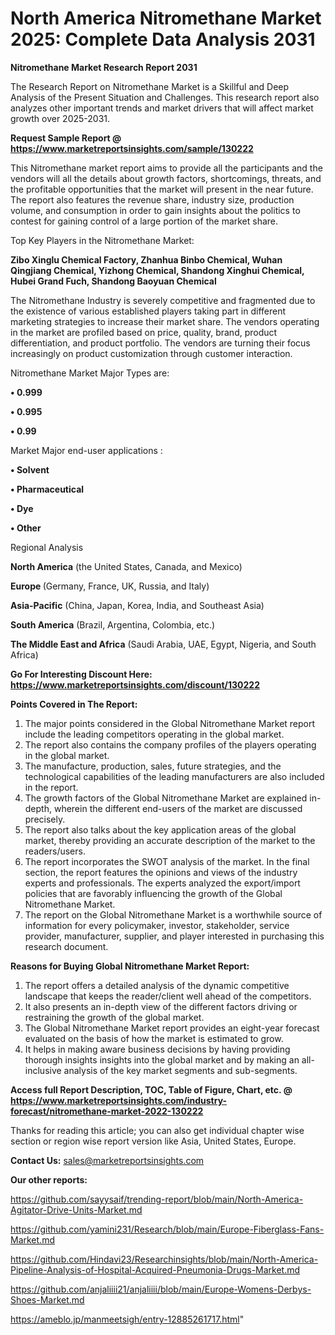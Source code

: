 # North America Nitromethane Market 2025: Complete Data Analysis 2031

<strong>Nitromethane Market Research Report 2031</strong>

The Research Report on Nitromethane Market is a Skillful and Deep Analysis of the Present Situation and Challenges. This research report also analyzes other important trends and market drivers that will affect market growth over 2025-2031.

<strong>Request Sample Report @ <a href=https://www.marketreportsinsights.com/sample/130222>https://www.marketreportsinsights.com/sample/130222</a></strong>

This Nitromethane market report aims to provide all the participants and the vendors will all the details about growth factors, shortcomings, threats, and the profitable opportunities that the market will present in the near future. The report also features the revenue share, industry size, production volume, and consumption in order to gain insights about the politics to contest for gaining control of a large portion of the market share.

Top Key Players in the Nitromethane Market:

<strong>Zibo Xinglu Chemical Factory, Zhanhua Binbo Chemical, Wuhan Qingjiang Chemical, Yizhong Chemical, Shandong Xinghui Chemical, Hubei Grand Fuch, Shandong Baoyuan Chemical</strong>

The Nitromethane Industry is severely competitive and fragmented due to the existence of various established players taking part in different marketing strategies to increase their market share. The vendors operating in the market are profiled based on price, quality, brand, product differentiation, and product portfolio. The vendors are turning their focus increasingly on product customization through customer interaction.

Nitromethane Market Major Types are:

<strong>• 0.999

• 0.995

• 0.99</strong>

Market Major end-user applications :

<strong>• Solvent

• Pharmaceutical

• Dye

• Other</strong>

Regional Analysis

</u><strong><b>North America</b></strong> (the United States, Canada, and Mexico)

<strong><b>Europe </b></strong>(Germany, France, UK, Russia, and Italy)

<strong><b>Asia-Pacific</b></strong> (China, Japan, Korea, India, and Southeast Asia)

<strong><b>South America</b></strong> (Brazil, Argentina, Colombia, etc.)

<strong><b>The Middle East and Africa</b></strong> (Saudi Arabia, UAE, Egypt, Nigeria, and South Africa)

<strong>Go For Interesting Discount Here: <a href=https://www.marketreportsinsights.com/discount/130222>https://www.marketreportsinsights.com/discount/130222</a></strong>

<strong>Points Covered in The Report:</strong>
<ol>
  <li>The major points considered in the Global Nitromethane Market report include the leading competitors operating in the global market.</li>
  <li>The report also contains the company profiles of the players operating in the global market.</li>
  <li>The manufacture, production, sales, future strategies, and the technological capabilities of the leading manufacturers are also included in the report.</li>
  <li>The growth factors of the Global Nitromethane Market are explained in-depth, wherein the different end-users of the market are discussed precisely.</li>
  <li>The report also talks about the key application areas of the global market, thereby providing an accurate description of the market to the readers/users.</li>
  <li>The report incorporates the SWOT analysis of the market. In the final section, the report features the opinions and views of the industry experts and professionals. The experts analyzed the export/import policies that are favorably influencing the growth of the Global Nitromethane Market.</li>
  <li>The report on the Global Nitromethane Market is a worthwhile source of information for every policymaker, investor, stakeholder, service provider, manufacturer, supplier, and player interested in purchasing this research document.</li>
</ol>
<strong>Reasons for Buying Global Nitromethane Market Report:</strong>

<ol>
  <li>The report offers a detailed analysis of the dynamic competitive landscape that keeps the reader/client well ahead of the competitors.</li>
  <li>It also presents an in-depth view of the different factors driving or restraining the growth of the global market.</li>
  <li>The Global Nitromethane Market report provides an eight-year forecast evaluated on the basis of how the market is estimated to grow.</li>
  <li>It helps in making aware business decisions by having providing thorough insights insights into the global market and by making an all-inclusive analysis of the key market segments and sub-segments.</li>
</ol>
<strong>Access full Report Description, TOC, Table of Figure, Chart, etc. @ <a href=https://www.marketreportsinsights.com/industry-forecast/nitromethane-market-2022-130222>https://www.marketreportsinsights.com/industry-forecast/nitromethane-market-2022-130222</a></strong>


Thanks for reading this article; you can also get individual chapter wise section or region wise report version like Asia, United States, Europe.

<strong>Contact Us:</strong>
sales@marketreportsinsights.com

<strong>Our other reports:</strong>

<a href=https://github.com/sayysaif/trending-report/blob/main/North-America-Agitator-Drive-Units-Market.md>https://github.com/sayysaif/trending-report/blob/main/North-America-Agitator-Drive-Units-Market.md</a>

<a href=https://github.com/yamini231/Research/blob/main/Europe-Fiberglass-Fans-Market.md>https://github.com/yamini231/Research/blob/main/Europe-Fiberglass-Fans-Market.md</a>

<a href=https://github.com/Hindavi23/Researchinsights/blob/main/North-America-Pipeline-Analysis-of-Hospital-Acquired-Pneumonia-Drugs-Market.md>https://github.com/Hindavi23/Researchinsights/blob/main/North-America-Pipeline-Analysis-of-Hospital-Acquired-Pneumonia-Drugs-Market.md</a>

<a href=https://github.com/anjaliiii21/anjaliiii/blob/main/Europe-Womens-Derbys-Shoes-Market.md>https://github.com/anjaliiii21/anjaliiii/blob/main/Europe-Womens-Derbys-Shoes-Market.md</a>

<a href=https://ameblo.jp/manmeetsigh/entry-12885261717.html>https://ameblo.jp/manmeetsigh/entry-12885261717.html</a>"
